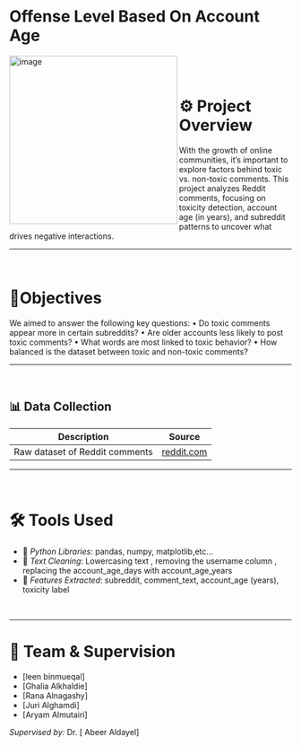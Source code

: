 
# Offense Level Based On Account Age


<img width="300" height="300" alt="image"  align="left" src="https://github.com/user-attachments/assets/7ebcfcb4-4bd2-4bd4-9bb4-ca2df1eae2ca" />


<br>
<br>

# ⚙ Project Overview
With the growth of online communities, it’s important to explore factors behind toxic vs. non-toxic comments.
This project analyzes Reddit comments, focusing on toxicity detection, account age (in years), and subreddit patterns to uncover what drives negative interactions.

***
<br>

# 💎Objectives

We aimed to answer the following key questions:
	•	Do toxic comments appear more in certain subreddits?
	•	Are older accounts less likely to post toxic comments?
	•	What words are most linked to toxic behavior?
	•	How balanced is the dataset between toxic and non-toxic comments?

***
<br>

## 📊 Data Collection
| Description                     | Source            |
|---------------------------------|-------------------|
| Raw dataset of Reddit comments  | [reddit.com](reddit.com)  |

---
<br>

# 🛠️ Tools Used
- 🐍 *Python Libraries*: pandas, numpy, matplotlib,etc... 
- 🧹 *Text Cleaning*:  Lowercasing text  , removing the username column , replacing the account_age_days with account_age_years 
- 🔎 *Features Extracted*: subreddit, comment_text, account_age (years), toxicity label

<br>

---


# 👥 Team & Supervision

- [leen binmueqal]  
- [Ghalia Alkhaldie]  
- [Rana Alnagashy]  
- [Juri Alghamdi]  
- [Aryam Almutairi]  

*Supervised by:* Dr. [ Abeer Aldayel]
